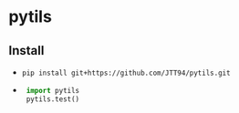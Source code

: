 # pytils

## Install 
- `pip install git+https://github.com/JTT94/pytils.git`
- ```python
   import pytils
   pytils.test() 
   ```
